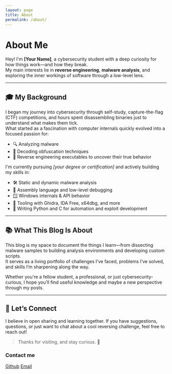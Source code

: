 ```yaml
---
layout: page
title: About
permalink: /about/
---
```


# About Me

Hey! I'm **[Your Name]**, a cybersecurity student with a deep curiosity for how things work—and how they break.  
My main interests lie in **reverse engineering**, **malware analysis**, and exploring the inner workings of software through a low-level lens.

---

## 🎓 My Background

I began my journey into cybersecurity through self-study, capture-the-flag (CTF) competitions, and hours spent disassembling binaries just to understand what makes them tick.  
What started as a fascination with computer internals quickly evolved into a focused passion for:

- 🔍 Analyzing malware
- 🧠 Decoding obfuscation techniques
- 🧩 Reverse engineering executables to uncover their true behavior

I'm currently pursuing _[your degree or certification]_ and actively building my skills in:

- 🛠️ Static and dynamic malware analysis  
- 🧬 Assembly language and low-level debugging  
- 🪟 Windows internals & API behavior  
- 🧰 Tooling with Ghidra, IDA Free, x64dbg, and more  
- 🐍 Writing Python and C for automation and exploit development  

---

## 📚 What This Blog Is About

This blog is my space to document the things I learn—from dissecting malware samples to building analysis environments and developing custom scripts.  
It serves as a living portfolio of challenges I’ve faced, problems I’ve solved, and skills I’m sharpening along the way.

Whether you're a fellow student, a professional, or just cybersecurity-curious, I hope you’ll find useful knowledge and maybe a new perspective through my posts.

---

## 🤝 Let’s Connect

I believe in open sharing and learning together. If you have suggestions, questions, or just want to chat about a cool reversing challenge, feel free to reach out!

> Thanks for visiting, and stay curious. 🚀

### Contact me
[Github](https://github.com/minhprovjp)
[Email](mailto:minhanhnd624@gmail.com)
